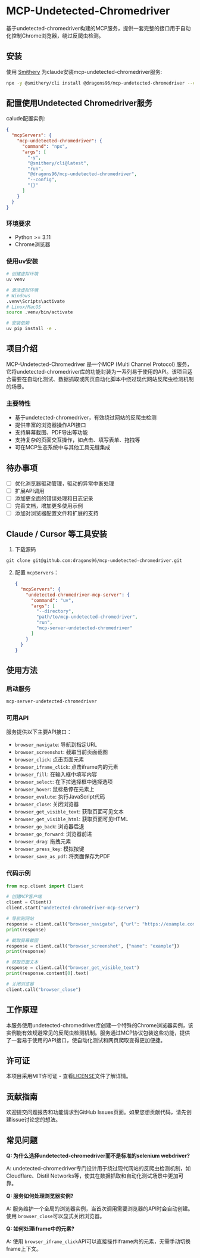 # MCP-Undetected-Chromedriver

基于undetected-chromedriver构建的MCP服务，提供一套完整的接口用于自动化控制Chrome浏览器，绕过反爬虫检测。

## 安装

使用 [Smithery](https://smithery.ai/server/@dragons96/mcp-undetected-chromedriver) 为claude安装mcp-undetected-chromedriver服务:

```bash
npx -y @smithery/cli install @dragons96/mcp-undetected-chromedriver --client claude
```

## 配置使用Undetected Chromedriver服务

calude配置实例:

```json
{
  "mcpServers": {
    "mcp-undetected-chromedriver": {
      "command": "npx",
      "args": [
        "-y",
        "@smithery/cli@latest",
        "run",
        "@dragons96/mcp-undetected-chromedriver",
        "--config",
        "{}"
      ]
    }
  }
}
```


### 环境要求

- Python >= 3.11
- Chrome浏览器

### 使用uv安装

```bash
# 创建虚拟环境
uv venv

# 激活虚拟环境
# Windows
.venv\Scripts\activate
# Linux/MacOS
source .venv/bin/activate

# 安装依赖
uv pip install -e .
```


## 项目介绍

MCP-Undetected-Chromedriver 是一个MCP (Multi Channel Protocol) 服务，它将undetected-chromedriver库的功能封装为一系列易于使用的API。该项目适合需要在自动化测试、数据抓取或网页自动化脚本中绕过现代网站反爬虫检测机制的场景。

### 主要特性

- 基于undetected-chromedriver，有效绕过网站的反爬虫检测
- 提供丰富的浏览器操作API接口
- 支持屏幕截图、PDF导出等功能
- 支持复杂的页面交互操作，如点击、填写表单、拖拽等
- 可在MCP生态系统中与其他工具无缝集成

## 待办事项

- [ ] 优化浏览器驱动管理，驱动的异常中断处理
- [ ] 扩展API调用
- [ ] 添加更全面的错误处理和日志记录
- [ ] 完善文档，增加更多使用示例
- [ ] 添加对浏览器配置文件和扩展的支持

## Claude / Cursor 等工具安装

1. 下载源码

```shell
git clone git@github.com:dragons96/mcp-undetected-chromedriver.git
```

2. 配置 `mcpServers`：
   ```json
   {
     "mcpServers": {
       "undetected-chromedriver-mcp-server": {
         "command": "uv",
         "args": [
           "--directory",
           "path/to/mcp-undetected-chromedriver",
           "run",
           "mcp-server-undetected-chromedriver"
         ]
       }
     }
   }
   ```

## 使用方法

### 启动服务

```bash
mcp-server-undetected-chromedriver
```

### 可用API

服务提供以下主要API接口：

- `browser_navigate`: 导航到指定URL
- `browser_screenshot`: 截取当前页面截图
- `browser_click`: 点击页面元素
- `browser_iframe_click`: 点击iframe内的元素
- `browser_fill`: 在输入框中填写内容
- `browser_select`: 在下拉选择框中选择选项
- `browser_hover`: 鼠标悬停在元素上
- `browser_evalute`: 执行JavaScript代码
- `browser_close`: 关闭浏览器
- `browser_get_visible_text`: 获取页面可见文本
- `browser_get_visible_html`: 获取页面可见HTML
- `browser_go_back`: 浏览器后退
- `browser_go_forward`: 浏览器前进
- `browser_drag`: 拖拽元素
- `browser_press_key`: 模拟按键
- `browser_save_as_pdf`: 将页面保存为PDF

### 代码示例

```python
from mcp.client import Client

# 创建MCP客户端
client = Client()
client.start("undetected-chromedriver-mcp-server")

# 导航到网站
response = client.call("browser_navigate", {"url": "https://example.com"})
print(response)

# 截取屏幕截图
response = client.call("browser_screenshot", {"name": "example"})
print(response)

# 获取页面文本
response = client.call("browser_get_visible_text")
print(response.content[0].text)

# 关闭浏览器
client.call("browser_close")
```

## 工作原理

本服务使用undetected-chromedriver库创建一个特殊的Chrome浏览器实例，该实例能有效规避常见的反爬虫检测机制。服务通过MCP协议包装这些功能，提供了一套易于使用的API接口，使自动化测试和网页爬取变得更加便捷。

## 许可证

本项目采用MIT许可证 - 查看[LICENSE](LICENSE)文件了解详情。

## 贡献指南

欢迎提交问题报告和功能请求到GitHub Issues页面。如果您想贡献代码，请先创建issue讨论您的想法。

## 常见问题

**Q: 为什么选择undetected-chromedriver而不是标准的selenium webdriver?**

A: undetected-chromedriver专门设计用于绕过现代网站的反爬虫检测机制，如Cloudflare、Distil Networks等，使其在数据抓取和自动化测试场景中更加可靠。

**Q: 服务如何处理浏览器实例?**

A: 服务维护一个全局的浏览器实例，当首次调用需要浏览器的API时会自动创建。使用 `browser_close`可以显式关闭浏览器。

**Q: 如何处理iframe中的元素?**

A: 使用 `browser_iframe_click`API可以直接操作iframe内的元素，无需手动切换frame上下文。
